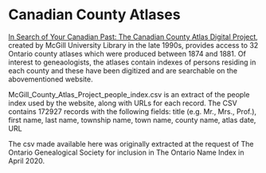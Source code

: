 # Canadian County Atlases

[In Search of Your Canadian Past: The Canadian County Atlas Digital Project](https://digital.library.mcgill.ca/countyatlas), created by McGill University Library in the late 1990s, provides access to 32 Ontario county atlases which were produced between 1874 and 1881.  Of interest to geneaologists, the atlases contain indexes of persons residing in each county and these have been digitized and are searchable on the abovementioned website.

McGill_County_Atlas_Project_people_index.csv is an extract of the people index used by the website, along with URLs for each record. The CSV contains 172927 records with the following fields:
title (e.g. Mr., Mrs., Prof.), first name, last name, township name, town name, county name, atlas date, URL

The csv made available here was originally extracted at the request of The Ontario Genealogical Society for inclusion in The Ontario Name Index in April 2020.

